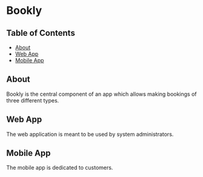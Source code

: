 # Bookly

## Table of Contents

- [About](#about)
- [Web App](#web_app)
- [Mobile App](#mobile_app)

## About <a name = "about"></a>

Bookly is the central component of an app which allows making bookings of three different types.

## Web App <a name = "web_app"></a>

The web application is meant to be used by system administrators.

## Mobile App <a name = "mobile_app"></a>

The mobile app is dedicated to customers.

